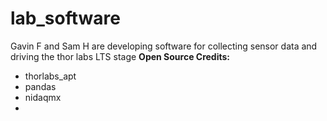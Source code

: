 # lab_software
Gavin F and Sam H are developing software for collecting sensor data and driving the thor labs LTS stage
**Open Source Credits:**
- thorlabs_apt
- pandas
- nidaqmx
- 
